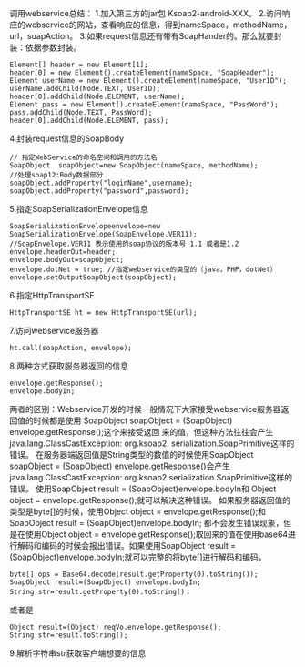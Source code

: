 调用webservice总结：
1.加入第三方的jar包 Ksoap2-android-XXX。
2.访问响应的webservice的网站，查看响应的信息，得到nameSpace，methodName，url，soapAction。
3.如果request信息还有带有SoapHander的。那么就要封装：依据参数封装。
```  
Element[] header = new Element[1]; 
header[0] = new Element().createElement(nameSpace, "SoapHeader"); 
Element userName = new Element().createElement(nameSpace, "UserID"); 
userName.addChild(Node.TEXT, UserID); 
header[0].addChild(Node.ELEMENT, userName); 
Element pass = new Element().createElement(nameSpace, "PassWord"); 
pass.addChild(Node.TEXT, PassWord); 
header[0].addChild(Node.ELEMENT, pass); 
```
4.封装request信息的SoapBody
```  
// 指定WebService的命名空间和调用的方法名
SoapObject  soapObject=new SoapObject(nameSpace, methodName);
//处理soap12:Body数据部分
soapObject.addProperty("loginName",username);
soapObject.addProperty("password",password);
```
5.指定SoapSerializationEnvelope信息
```  
SoapSerializationEnvelopeenvelope=new SoapSerializationEnvelope(SoapEnvelope.VER11);
//SoapEnvelope.VER11 表示使用的soap协议的版本号 1.1 或者是1.2
envelope.headerOut=header;
envelope.bodyOut=soapObject;
envelope.dotNet = true; //指定webservice的类型的（java，PHP，dotNet）
envelope.setOutputSoapObject(soapObject); 
```
6.指定HttpTransportSE
```  
HttpTransportSE ht = new HttpTransportSE(url); 
```
7.访问webservice服务器
```  
ht.call(soapAction, envelope);
```
8.两种方式获取服务器返回的信息
```  
envelope.getResponse();
envelope.bodyIn;
```
两者的区别：Webservice开发的时候一般情况下大家接受webservice服务器返回值的时候都是使用 
SoapObject soapObject = (SoapObject) envelope.getResponse();这个来接受返回
来的值，但这种方法往往会产生java.lang.ClassCastException: org.ksoap2.
serialization.SoapPrimitive这样的错误。
在服务器端返回值是String类型的数值的时候使用SoapObject soapObject = (SoapObject) envelope.getResponse()会产生java.lang.ClassCastException: org.ksoap2.serialization.SoapPrimitive这样的错误。
使用SoapObject result = (SoapObject)envelope.bodyIn和 Object object = envelope.getResponse();就可以解决这种错误。 如果服务器返回值的类型是byte[]的时候，使用Object object = envelope.getResponse();和SoapObject result = (SoapObject)envelope.bodyIn;
都不会发生错误现象，但是在使用Object object = envelope.getResponse();取回来的值在使用base64进行解码和编码的时候会报出错误。如果使用SoapObject result = (SoapObject)envelope.bodyIn;就可以完整的将byte[]进行解码和编码，
```  
byte[] ops = Base64.decode(result.getProperty(0).toString());
SoapObject result=(SoapObject) envelope.bodyIn;
String str=result.getProperty(0).toString()；
```
或者是
```  
Object result=(Object) reqVo.envelope.getResponse();
String str=result.toString();
```
9.解析字符串str获取客户端想要的信息